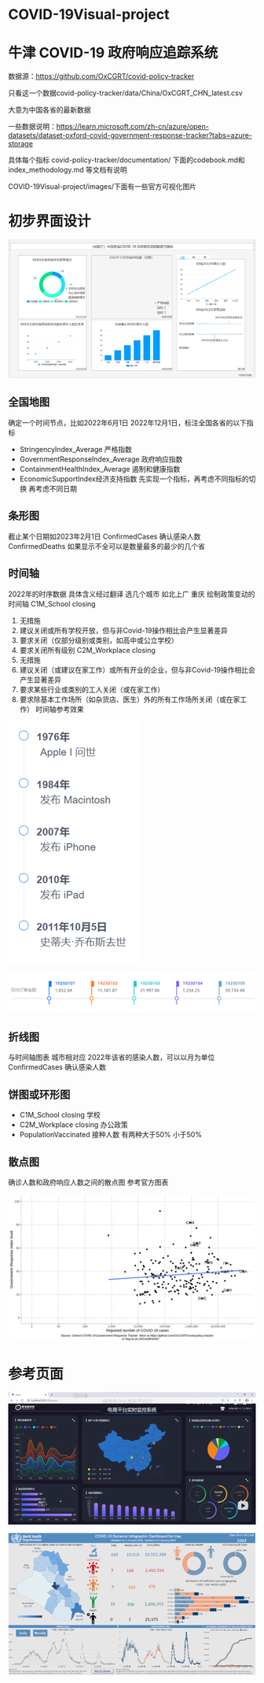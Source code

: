 # COVID-19Visual-project
# 牛津 COVID-19 政府响应追踪系统

数据源：https://github.com/OxCGRT/covid-policy-tracker

只看这一个数据covid-policy-tracker/data/China/OxCGRT_CHN_latest.csv

大意为中国各省的最新数据

一些数据说明：https://learn.microsoft.com/zh-cn/azure/open-datasets/dataset-oxford-covid-government-response-tracker?tabs=azure-storage

具体每个指标 covid-policy-tracker/documentation/ 下面的codebook.md和 index_methodology.md 等文档有说明

COVID-19Visual-project/images/下面有一些官方可视化图片

# 初步界面设计
![初步界面设计](https://github.com/asxas54/COVID-19Visual-project/blob/LineChartZ+/images/%E5%9B%BE%E7%89%877.png "初步界面设计")
## 全国地图 
确定一个时间节点，比如2022年6月1日 2022年12月1日，标注全国各省的以下指标
- StringencyIndex_Average 严格指数
- GovernmentResponseIndex_Average 政府响应指数
- ContainmentHealthIndex_Average 遏制和健康指数
- EconomicSupportIndex经济支持指数
先实现一个指标，再考虑不同指标的切换
再考虑不同日期
## 条形图
截止某个日期如2023年2月1日 
ConfirmedCases 确认感染人数
ConfirmedDeaths
如果显示不全可以是数量最多的最少的几个省
## 时间轴
2022年的时序数据 具体含义经过翻译
选几个城市 如北上广 重庆 绘制政策变动的时间轴 
C1M_School closing
1. 无措施
2. 建议关闭或所有学校开放，但与非Covid-19操作相比会产生显著差异
3. 要求关闭（仅部分级别或类别，如高中或公立学校）
4. 要求关闭所有级别
C2M_Workplace closing
1. 无措施
2. 建议关闭（或建议在家工作）或所有开业的企业，但与非Covid-19操作相比会产生显著差异
3. 要求某些行业或类别的工人关闭（或在家工作）
4. 要求除基本工作场所（如杂货店、医生）外的所有工作场所关闭（或在家工作）
时间轴参考效果

![时间轴参考效果](https://github.com/asxas54/COVID-19Visual-project/blob/LineChartZ+/images/%E5%9B%BE%E7%89%874.png "时间轴参考效果")

![时间轴参考效果](https://github.com/asxas54/COVID-19Visual-project/blob/LineChartZ+/images/%E5%9B%BE%E7%89%875.png "时间轴参考效果")

## 折线图
与时间轴图表 城市相对应
2022年该省的感染人数，可以以月为单位
ConfirmedCases 确认感染人数

## 饼图或环形图
- C1M_School closing 学校  
- C2M_Workplace closing 办公政策
- PopulationVaccinated 接种人数 有两种大于50% 小于50%
## 散点图
确诊人数和政府响应人数之间的散点图
参考官方图表

![时间轴参考效果](https://github.com/asxas54/COVID-19Visual-project/blob/LineChartZ+/images/%E5%9B%BE%E7%89%876.png  "时间轴参考效果")
# 参考页面

![时间轴参考效果](https://github.com/asxas54/COVID-19Visual-project/blob/LineChartZ+/images/%E5%9B%BE%E7%89%872.png  "时间轴参考效果")

![时间轴参考效果](https://github.com/asxas54/COVID-19Visual-project/blob/LineChartZ+/images/%E5%9B%BE%E7%89%873.png  "时间轴参考效果")
